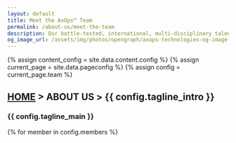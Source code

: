 ```yaml
---
layout: default
title: Meet the AxOps™ Team
permalink: /about-us/meet-the-team
description: Our battle-tested, international, multi-disciplinary talent pool.
og_image_url: /assets/img/photos/opengraph/axops-technologies-og-image-v1.jpg
---
```

{% assign content_config = site.data.content.config %}
{% assign current_page = site.data.pageconfig %}
{% assign config = current_page.team %}

  <div class="content-wrapper">
    <!-- .content-wrapper -->
    <section class="wrapper bg-light wrapper-border">
        <div class="container py-14 py-md-16">
            <div class="row mb-3">
                <div class="col-md-10 col-lg-12 col-xl-10 col-xxl-9 mx-auto text-center" data-cues="slideInDown" data-group="page-title" data-delay="50">
                    <h2 class="fs-15 text-uppercase text-muted mb-3"><a href="{{ site.url }}">HOME</a> > ABOUT US > {{ config.tagline_intro }}</h2>
                    <h3 class="display-4 mb-7 px-lg-19 px-xl-18">{{ config.tagline_main }}</h3>
                </div>
                <!--/column -->
            </div>
            <!--/.row -->
            <div class="row grid-view gx-md-8 gx-xl-10 gy-8 gy-lg-8" data-cue="slideInDown" data-delay="700">
                {% for member in config.members %}
                <div class="col-md-6 col-lg-3">
                    <div class="position-relative">
                    <div class="shape rounded bg-soft-blue rellax d-md-block" data-rellax-speed="0" style="bottom: -0.75rem; right: -0.75rem; width: 98%; height: 98%; z-index:0"></div>
                    {% if member.bio %}
                    <a href="#{{ member.slug }}">
                    {% endif %}
                    <div class="card">
                        <figure class="card-img-top"><img class="img-fluid" src="{{ member.image_src }}" srcset="{{ member.image_src }}" alt="" /></figure>
                        <div class="card-body px-6 py-5">
                        <h4 class="mb-1">{{ member.name }}</h4>
                        <p class="mb-0">{{ member.role }}</p>
                        </div>
                        <!--/.card-body -->
                    </div>
                    {% if member.bio %}
                    </a>
                    {% endif %}
                    <!-- /.card -->
                    </div>
                    <!-- /div -->
                </div>
                {% endfor %}
                <!--/column -->
            </div>
            <!--/.row -->
        </div>
        <!-- /.container -->
    </section>
    <!-- /section -->
    <section class="wrapper bg-light wrapper-border">
      <div class="container py-14 py-md-16 align-items-center">
        {% assign loc = "right" %}
        {% for member in config.members %}
        {% if member.bio %}
        <div class="card" style="margin-bottom: 2em;">
          <a name="{{ member.slug }}" style="visibility: hidden;"></a>
          <div class="row card-body gx-lg-8 gx-xl-12 gy-10 mb-4 mb-md-4 align-items-center" data-cues="slideInDown" data-group="page-title" data-delay="10">
            {% if loc == "right" %}
            <div class="col-lg-4 order-lg-2 position-relative">
            {% else %}
            <div class="col-lg-4 position-relative">
            {% endif %}
              <figure class="rounded mb-0"><img class="img-fluid" style="max-width: 400px; max-height: 400px;" src="{{ member.image_src }}" srcset="{{ member.image_src }}" alt=""></figure>
            </div>
            <!--/column -->
            <div class="col-lg-8">
              <h3 class="display-5 mb-4">{{ member.name }} | {{ member.role }}</h3>
              <p class="mb-5" align="justify">{{ member.bio }}</p>
            </div>
            <!--/column -->
          </div>
        </div><!-- <hr /> -->
        <!--/.row -->
        {% if loc == "right" %}
          {% assign loc = "left" %}
        {% else %}
          {% assign loc = "right" %}
        {% endif %}
        {% endif %}
        {% endfor %}
      </div>
      <!-- /.container -->
    </section>
    <!-- /section -->
  </div>
  <!-- /.content-wrapper -->